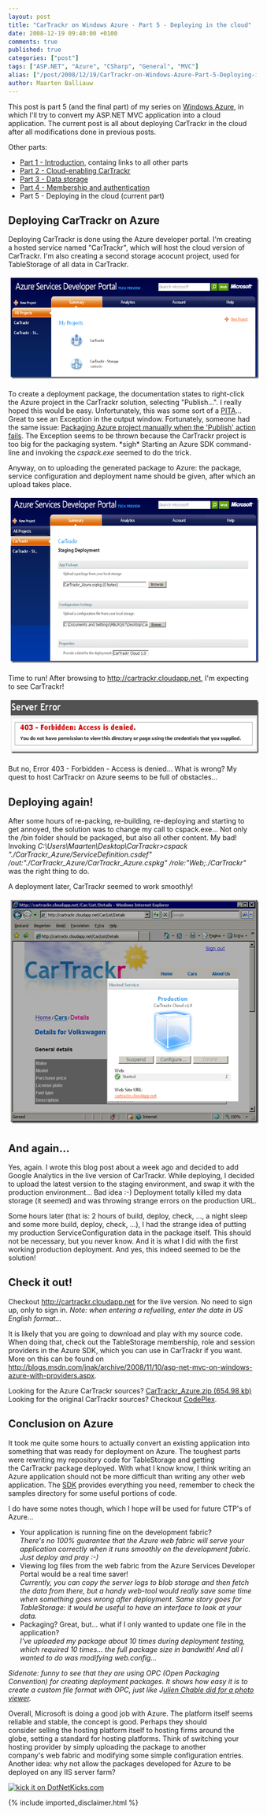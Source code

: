 ```yaml
---
layout: post
title: "CarTrackr on Windows Azure - Part 5 - Deploying in the cloud"
date: 2008-12-19 09:40:00 +0100
comments: true
published: true
categories: ["post"]
tags: ["ASP.NET", "Azure", "CSharp", "General", "MVC"]
alias: ["/post/2008/12/19/CarTrackr-on-Windows-Azure-Part-5-Deploying-in-the-cloud.aspx", "/post/2008/12/19/cartrackr-on-windows-azure-part-5-deploying-in-the-cloud.aspx"]
author: Maarten Balliauw
---
```

<p>
This post is part 5 (and the final part) of my series on <a href="http://www.microsoft.com/azure" target="_blank">Windows Azure</a>, in which I&#39;ll try to convert my ASP.NET MVC application into a cloud application. The current post is all about deploying CarTrackr in the cloud after all modifications done in previous posts. 
</p>
<p>
Other parts: 
</p>
<ul>
	<li><a href="/post/2008/12/09/Track-your-car-expenses-in-the-cloud!-CarTrackr-on-Windows-Azure-Part-1-Introduction.aspx" target="_blank">Part 1 - Introduction</a>, containg links to all other parts </li>
	<li><a href="/post/2008/12/09/CarTrackr-on-Windows-Azure-Part-2-Cloud-enabling-CarTrackr.aspx" target="_blank">Part 2 - Cloud-enabling CarTrackr</a> </li>
	<li><a href="/post/2008/12/09/CarTrackr-on-Windows-Azure-Part-3-Data-storage.aspx" target="_blank">Part 3 - Data storage</a> </li>
	<li><a href="/post/2008/12/11/CarTrackr-on-Windows-Azure-Part-4-Membership-and-authentication.aspx" target="_blank">Part 4 - Membership and authentication</a> </li>
	<li>Part 5 - Deploying in the cloud (current part)</li>
</ul>
<h2>Deploying CarTrackr on Azure</h2>
<p>
Deploying CarTrackr is done using the Azure developer portal. I&#39;m creating a hosted service named &quot;CarTrackr&quot;, which will host the cloud version of CarTrackr. I&#39;m also creating a second storage acocunt project, used for TableStorage of all data in CarTrackr. 
</p>
<p align="center">
<img style="margin: 5px; border-width: 0px" src="/images/WindowsLiveWriter/CarTrackronWindowsAzurePart5Deployingint_A4EE/image_943ef727-019d-4184-b63d-43b7b4db7bbe.png" border="0" alt="CarTrackr projects on Azure" width="609" height="205" /> 
</p>
<p>
To create a deployment package, the documentation states to right-click the Azure project in the CarTrackr solution, selecting &quot;Publish...&quot;. I really hoped this would be easy. Unfortunately, this was some sort of a <a href="http://www.acronymfinder.com/PITA.html" target="_blank">PITA</a>... Great to see an Exception in the output window. Fortunately, someone had the same issue: <a href="http://www.shanmcarthur.net/cloud-services/azure-tips/publishing-manually-when-publish-action-fails" target="_blank">Packaging Azure project manually when the &#39;Publish&#39; action fails</a>. The Exception seems to be thrown because the CarTrackr project is too big for the packaging system. *sigh* Starting an Azure SDK command-line and invoking the <em>cspack.exe</em> seemed to do the trick. 
</p>
<p>
Anyway, on to uploading the generated package to Azure: the package, service configuration and deployment name should be given, after which an upload takes place. 
</p>
<p align="center">
<img style="margin: 5px; border-width: 0px" src="/images/WindowsLiveWriter/CarTrackronWindowsAzurePart5Deployingint_A4EE/image_6d5b06d3-dd2c-4884-b8a3-5e1a6a1b44fc.png" border="0" alt="Azure Services Developer Portal" width="609" height="335" /> 
</p>
<p>
Time to run! After browsing to <a href="http://cartrackr.cloudapp.net">http://cartrackr.cloudapp.net</a>, I&#39;m expecting to see CarTrackr! 
</p>
<p align="center">
<img style="margin: 5px; border-width: 0px" src="/images/WindowsLiveWriter/CarTrackronWindowsAzurePart5Deployingint_A4EE/image_b22a129d-1b8b-4f6b-9eda-47e51fc19373.png" border="0" alt="CarTrackr running... NOT!" width="609" height="109" /> 
</p>
<p>
But no, Error 403 - Forbidden - Access is denied... What is wrong? My quest to host CarTrackr on Azure seems to be full of obstacles... 
</p>
<h2>Deploying again!</h2>
<p>
After some hours of re-packing, re-building, re-deploying and starting to get annoyed, the solution was to change my call to cspack.exe... Not only the /bin folder should be packaged, but also all other content. My bad! Invoking <em>C:\Users\Maarten\Desktop\CarTrackr&gt;cspack &quot;./CarTrackr_Azure/ServiceDefinition.csdef&quot; /out:&quot;./CarTrackr_Azure/CarTrackr_Azure.cspkg&quot; /role:&quot;Web;./CarTrackr&quot;</em>&nbsp; was the right thing to do. 
</p>
<p>
A deployment later, CarTrackr seemed to work smoothly! 
</p>
<p align="center">
<img style="margin: 5px; border: 0px" src="/images/WindowsLiveWriter/CarTrackronWindowsAzurePart5Deployingint_A4EE/image_d63b2539-5304-4e80-befa-502a5c21db74.png" border="0" alt="CarTrackr on Azure!" width="528" height="454" /> 
</p>
<h2>And&nbsp;again...</h2>
<p>
Yes, again. I wrote this blog post about a week ago and decided to add Google Analytics in the live version of CarTrackr. While deploying, I decided to upload the latest version to the staging environment, and swap it with the production environment... Bad idea :-) Deployment totally killed my data storage (it seemed) and was throwing strange errors on the production URL. 
</p>
<p>
Some hours later (that is: 2 hours of build, deploy, check, ..., a night sleep and some more build, deploy, check, ...), I had the strange idea of putting my production ServiceConfiguration data in the package itself. This should not be necessary, but you never know. And it is what I did with the first working production deployment. And yes, this indeed seemed to be the solution! 
</p>
<h2>Check it out!</h2>
<p>
Checkout <a href="http://cartrackr.cloudapp.net">http://cartrackr.cloudapp.net</a> for the live version. No need to sign up, only to sign in.&nbsp;<em>Note: when entering a refuelling, enter the date in US English format...</em>&nbsp; 
</p>
<p>
It is likely that you are going to download and play with my source code. When doing that, check out the TableStorage membership, role and session providers&nbsp;in the Azure SDK, which you can use in CarTrackr if you want. More on this can be found on <a href="http://blogs.msdn.com/jnak/archive/2008/11/10/asp-net-mvc-on-windows-azure-with-providers.aspx" title="http://blogs.msdn.com/jnak/archive/2008/11/10/asp-net-mvc-on-windows-azure-with-providers.aspx">http://blogs.msdn.com/jnak/archive/2008/11/10/asp-net-mvc-on-windows-azure-with-providers.aspx</a>. 
</p>
<p>
Looking for the Azure CarTrackr sources? <a rel="enclosure" href="/files/CarTrackr_Azure.zip">CarTrackr_Azure.zip (654.98 kb)</a><br />
Looking for the original CarTrackr sources? Checkout <a href="http://www.codeplex.com/CarTrackr" target="_blank">CodePlex</a>. 
</p>
<h2>Conclusion on Azure</h2>
<p>
It took me quite some hours to actually convert an existing application into something that was ready for deployment on Azure. The toughest parts were rewriting my repository code for TableStorage and getting the&nbsp;CarTrackr package deployed. With what I know know, I think writing an Azure application should not be more difficult than writing any other web application. The <a href="http://www.azure.com" target="_blank">SDK</a> provides everything you need,&nbsp;remember to check the samples directory for some useful portions of code. 
</p>
<p>
I do have some notes though, which I hope will be used for future CTP&#39;s of Azure... 
</p>
<ul>
	<li>Your application is running fine on the development fabric?<br />
	<em>There&#39;s no 100% guarantee that the Azure web fabric will serve your application correctly when it runs smoothly on the development fabric. Just deploy and pray :-)</em></li>
	<li>Viewing log files from the web fabric from the Azure Services Developer Portal would be a real time saver!<br />
	<em>Currently, you can copy the server logs to blob storage and then fetch the data from there, but a handy web-tool would really save some time when something goes wrong after deployment. Same story goes for TableStorage: it would be useful to have an interface to look at your data.</em></li>
	<li>Packaging? Great, but... what if I only wanted to update one file in the application?<br />
	<em>I&#39;ve uploaded my package about 10 times during deployment testing, which required 10 times... the full package size in bandwith! And all I wanted to do was modifying web.config...</em></li>
</ul>
<p>
<em>Sidenote: f</em><em>unny to see that they are using OPC (Open Packaging Convention)&nbsp;for creating deployment packages. It shows how easy it is to create a custom file format with OPC, just like J<a href="http://blogs.developpeur.org/neodante/archive/2008/12/09/open-xml-open-packaging-convention-can-do-more-than-just-office-documents.aspx" target="_blank">ulien Chable did for a photo viewer</a>.</em> 
</p>
<p>
Overall, Microsoft is doing a good job with Azure. The platform itself seems reliable and stable, the concept is good. Perhaps they should consider&nbsp;selling the hosting platform itself to hosting firms around the globe, setting a standard for hosting platforms. Think of switching your hosting provider by simply uploading the package to another company&#39;s&nbsp;web fabric and modifying some simple configuration entries. Another&nbsp;idea: why not allow the packages developed for Azure to be deployed on any IIS server farm?&nbsp; 
</p>
<p>
<a href="http://www.dotnetkicks.com/kick/?url=/post/2008/12/19/CarTrackr-on-Windows-Azure-Part-5-Deploying-in-the-cloud.aspx&amp;title=CarTrackr on Windows Azure - Part 5 - Deploying in the cloud">
                    <img src="http://www.dotnetkicks.com/Services/Images/KickItImageGenerator.ashx?url=/post/2008/12/19/CarTrackr-on-Windows-Azure-Part-5-Deploying-in-the-cloud.aspx" border="0" alt="kick it on DotNetKicks.com" />
                  </a>
</p>


{% include imported_disclaimer.html %}


